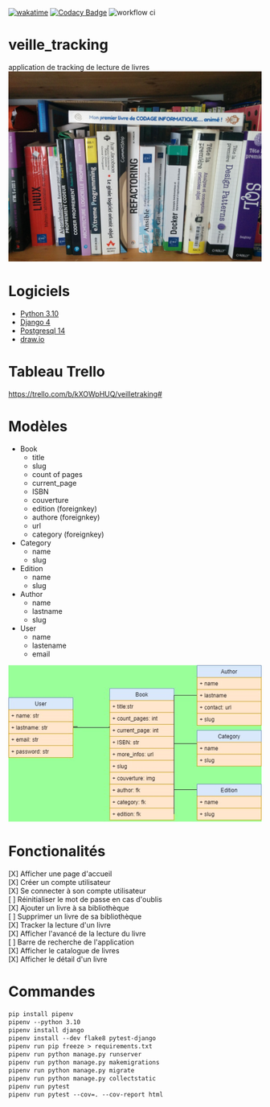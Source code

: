 [![wakatime](https://wakatime.com/badge/user/648b0556-0c0e-4e9d-b952-2bea950dabe6/project/ce91cfb1-ac21-4c0b-a1dd-dd75004877be.svg)](https://wakatime.com/badge/user/648b0556-0c0e-4e9d-b952-2bea950dabe6/project/ce91cfb1-ac21-4c0b-a1dd-dd75004877be)
[![Codacy Badge](https://app.codacy.com/project/badge/Grade/e2c07d13eb674eb88288901cba08ba52)](https://www.codacy.com/gh/jbbaillet85/veille_tracking/dashboard?utm_source=github.com&amp;utm_medium=referral&amp;utm_content=jbbaillet85/veille_tracking&amp;utm_campaign=Badge_Grade)
![workflow ci](https://github.com/jbbaillet85/veille_tracking/actions/workflows/django.yaml/badge.svg)


# veille_tracking
application de tracking de lecture de livres
 ![livres](/static/assets/img/bibliotheque.jpg "livres")

# Logiciels
- [Python 3.10](https://www.python.org/ "python")
- [Django 4](https://www.djangoproject.com/ "django")
- [Postgresql 14](https://www.postgresql.fr/ "Postgresql")
- [draw.io](https://draw-io.fr.softonic.com/ "draw.io")
# Tableau Trello
https://trello.com/b/kXOWpHUQ/veilletraking#

# Modèles

- Book
  - title
  - slug
  - count of pages
  - current_page
  - ISBN
  - couverture
  - edition (foreignkey)
  - authore (foreignkey)
  - url
  - category (foreignkey)
- Category
  - name
  - slug
- Edition
  - name
  - slug
- Author
  - name
  - lastname
  - slug
- User
  - name
  - lastename
  - email

![diagrame entité association](/doc/association_entity_diagram.jpg "livres")

# Fonctionalités

[X] Afficher une page d'accueil  
[X] Créer un compte utilisateur  
[X] Se connecter à son compte utilisateur  
[ ] Réinitialiser le mot de passe en cas d'oublis  
[X] Ajouter un livre à sa bibliothèque  
[ ] Supprimer un livre de sa bibliothèque  
[X] Tracker la lecture d'un livre  
[X] Afficher l'avancé de la lecture du livre  
[ ] Barre de recherche de l'application  
[X] Afficher le catalogue de livres  
[X] Afficher le détail d'un livre  


# Commandes
```
pip install pipenv
pipenv --python 3.10
pipenv install django
pipenv install --dev flake8 pytest-django
pipenv run pip freeze > requirements.txt
pipenv run python manage.py runserver
pipenv run python manage.py makemigrations
pipenv run python manage.py migrate
pipenv run python manage.py collectstatic
pipenv run pytest
pipenv run pytest --cov=. --cov-report html
```
